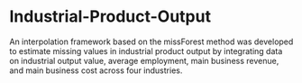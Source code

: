 # Industrial-Product-Output
An interpolation framework based on the missForest method was developed to estimate missing values in industrial product output by integrating data on industrial output value, average employment, main business revenue, and main business cost across four industries.
